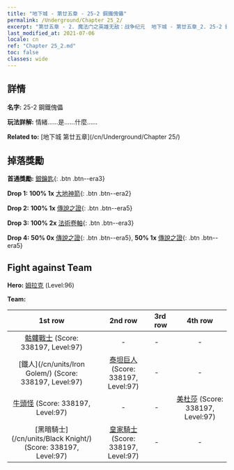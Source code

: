 ```yaml
---
title: "地下城 - 第廿五章 - 25-2 鋼鐵傀儡"
permalink: /Underground/Chapter 25_2/
excerpt: "第廿五章 - 2. 魔法门之英雄无敌：战争纪元  地下城 - 第廿五章_2. 25-2 鋼鐵傀儡"
last_modified_at: 2021-07-06
locale: cn
ref: "Chapter 25_2.md"
toc: false
classes: wide
---
```


## 詳情

 **名字:** 25-2 鋼鐵傀儡

 **玩法詳解:**       情緒……是……什麼……

 **Related to:** [地下城 第廿五章](/cn/Underground/Chapter 25/)

## 掉落獎勵

 **首通獎勵:** [銀鑰匙](/cn/Items/con_693/){: .btn .btn--era3}

 **Drop 1:** **100% 1x** [大地神箭](/cn/Items/her_464/){: .btn .btn--era2}

 **Drop 2:** **100% 1x** [傳說之證](/cn/Items/mat_88/){: .btn .btn--era5}

 **Drop 3:** **100% 2x** [法術卷軸](/cn/Items/con_694/){: .btn .btn--era3}

 **Drop 4:** **50% 0x** [傳說之證](/cn/Items/mat_81/){: .btn .btn--era5}, **50% 1x** [傳說之證](/cn/Items/mat_81/){: .btn .btn--era5}


## Fight against Team
 **Hero:** [姆拉克](/cn/heroes/Mullich/) (Level:96)

 **Team:**


  | 1st row | 2nd row | 3rd row | 4th row |
  |:----:|:----:|:----|:----:|
  | [骷髏戰士](/cn/units/Skeleton/) (Score: 338197, Level:97)  | - | - | - |
  | [鐵人](/cn/units/Iron Golem/) (Score: 338197, Level:97)  | [泰坦巨人](/cn/units/Giant/) (Score: 338197, Level:97)  | - | - |
  | [牛頭怪](/cn/units/Minotaur/) (Score: 338197, Level:97)  | - | - | [美杜莎](/cn/units/Medusa/) (Score: 338197, Level:97)  |
  | [黑暗騎士](/cn/units/Black Knight/) (Score: 338197, Level:97)  | [皇家騎士](/cn/units/Cavalier/) (Score: 338197, Level:97)  | - | - |


